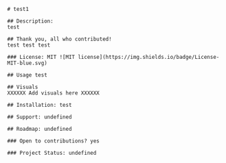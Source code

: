 

    # test1 

    ## Description:  
    test 

    ## Thank you, all who contributed! 
    test test test 

    ### License: MIT ![MIT license](https://img.shields.io/badge/License-MIT-blue.svg)

    ## Usage test

    ## Visuals 
    XXXXXX Add visuals here XXXXXX

    ## Installation: test

    ## Support: undefined

    ## Roadmap: undefined

    ### Open to contributions? yes

    ### Project Status: undefined